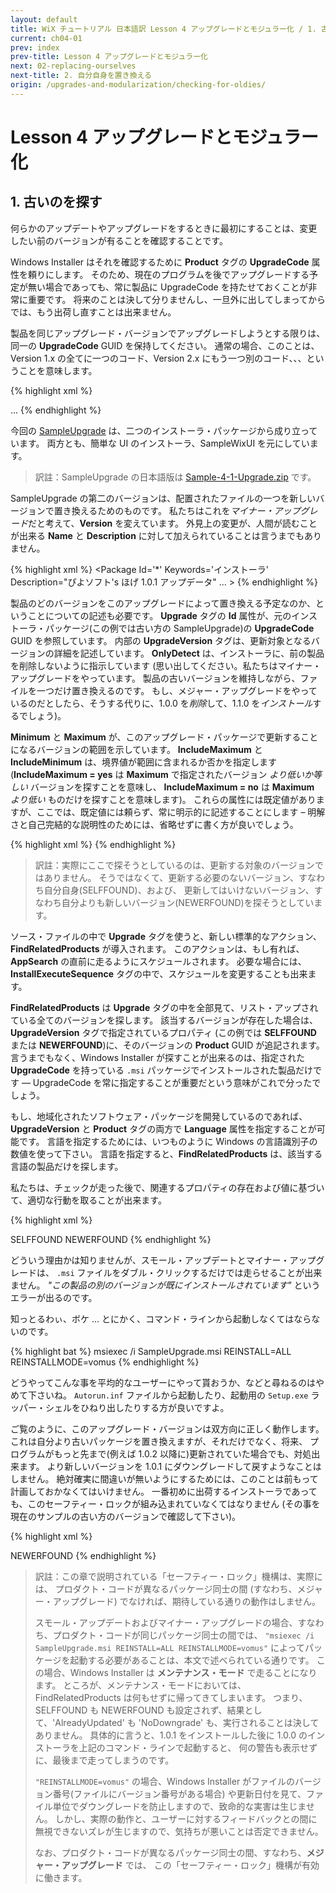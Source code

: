 ```yaml
---
layout: default
title: WiX チュートリアル 日本語訳 Lesson 4 アップグレードとモジュラー化 / 1. 古いのを探す
current: ch04-01
prev: index
prev-title: Lesson 4 アップグレードとモジュラー化
next: 02-replacing-ourselves
next-title: 2. 自分自身を置き換える
origin: /upgrades-and-modularization/checking-for-oldies/
---
```

# Lesson 4 アップグレードとモジュラー化

## 1. 古いのを探す

何らかのアップデートやアップグレードをするときに最初にすることは、変更したい前のバージョンが有ることを確認することです。

Windows Installer はそれを確認するために **Product** タグの **UpgradeCode** 属性を頼りにします。
そのため、現在のプログラムを後でアップグレードする予定が無い場合であっても、常に製品に UpgradeCode を持たせておくことが非常に重要です。
将来のことは決して分りませんし、一旦外に出してしまってからでは、もう出荷し直すことは出来ません。

製品を同じアップグレード・バージョンでアップグレードしようとする限りは、同一の **UpgradeCode** GUID を保持してください。
通常の場合、このことは、Version 1.x の全てに一つのコード、Version 2.x にもう一つ別のコード、、、ということを意味します。

{% highlight xml %}
<?xml version='1.0' encoding='utf-8'?>
<Wix xmlns='http://schemas.microsoft.com/wix/2006/wi'>
  <Product Name='ほげ 1.0'
      Id='YOURGUID-86C7-4D14-AEC0-86416A69ABDE'
      UpgradeCode='YOURGUID-7349-453F-94F6-BCB5110BA4FD'
      Version='1.0.0' Manufacturer='ぴよソフト'
      Language='1041' Codepage='932'>
    <Package Id='*' Keywords='インストーラ'
        Description="ぴよソフト's ほげ 1.0 インストーラ"
        Comments='ほげはぴよソフトの登録商標です。'
        Manufacturer='ぴよソフト' InstallerVersion='100'
        Languages='1041' Compressed='yes' SummaryCodepage='932' />
      ...
    </Package>
  </Product>
</Wix>
{% endhighlight %}

今回の [SampleUpgrade](https://www.firegiant.com/system/files/samples/SampleUpgrade.zip)
は、二つのインストーラ・パッケージから成り立っています。
両方とも、簡単な UI のインストーラ、SampleWixUI を元にしています。

> 訳註：SampleUpgrade の日本語版は [Sample-4-1-Upgrade.zip](/samples/Sample-4-1-Upgrade.zip) です。

SampleUpgrade の第二のバージョンは、配置されたファイルの一つを新しいバージョンで置き換えるためのものです。
私たちはこれを*マイナー・アップグレード*だと考えて、**Version** を変えています。
外見上の変更が、人間が読むことが出来る **Name** と **Description** に対して加えられていることは言うまでもありません。

{% highlight xml %}
<Product Name='ほげ 1.0.1'
    Id='YOURGUID-86C7-4D14-AEC0-86416A69ABDE'
    UpgradeCode='YOURGUID-7349-453F-94F6-BCB5110BA4FD'
    Version='1.0.1' Manufacturer='ぴよソフト'
    Language='1041' Codepage='932'>
  <Package Id='*' Keywords='インストーラ'
      Description="ぴよソフト's ほげ 1.0.1 アップデータ" ... >
{% endhighlight %}

製品のどのバージョンをこのアップグレードによって置き換える予定なのか、ということについての記述も必要です。
**Upgrade** タグの **Id** 属性が、元のインストーラ・パッケージ(この例では古い方の SampleUpgrade)の **UpgradeCode** GUID を参照しています。
内部の **UpgradeVersion** タグは、更新対象となるバージョンの詳細を記述しています。
**OnlyDetect** は、インストーラに、前の製品を削除しないように指示しています
(思い出してください。私たちはマイナー・アップグレードをやっています。
製品の古いバージョンを維持しながら、ファイルを一つだけ置き換えるのです。
もし、メジャー・アップグレードをやっているのだとしたら、そうする代りに、1.0.0 を*削除*して、1.1.0 を*インストール*するでしょう)。

**Minimum** と **Maximum** が、このアップグレード・パッケージで更新することになるバージョンの範囲を示しています。
**IncludeMaximum** と **IncludeMinimum** は、境界値が範囲に含まれるか否かを指定します
(**IncludeMaximum = yes** は **Maximum** で指定されたバージョン *より低いか等しい* バージョンを探すことを意味し、
**IncludeMaximum = no** は **Maximum** *より低い* ものだけを探すことを意味します)。
これらの属性には既定値がありますが、ここでは、既定値には頼らず、常に明示的に記述することにします – 
明解さと自己完結的な説明性のためには、省略せずに書く方が良いでしょう。

{% highlight xml %}
  <Upgrade Id='YOURGUID-7349-453F-94F6-BCB5110BA4FD'>
    <UpgradeVersion OnlyDetect='yes' Property='SELFFOUND'
        Minimum='1.0.1' IncludeMinimum='yes'
        Maximum='1.0.1' IncludeMaximum='yes' />
    <UpgradeVersion OnlyDetect='yes' Property='NEWERFOUND'
        Minimum='1.0.1' IncludeMinimum='no' />
  </Upgrade>
{% endhighlight %}

> 訳註：実際にここで探そうとしているのは、更新する対象のバージョンではありません。
> そうではなくて、更新する必要のないバージョン、すなわち自分自身(SELFFOUND)、および、
> 更新してはいけないバージョン、すなわち自分よりも新しいバージョン(NEWERFOUND)を探そうとしています。

ソース・ファイルの中で **Upgrade** タグを使うと、新しい標準的なアクション、**FindRelatedProducts** が導入されます。
このアクションは、もし有れば、**AppSearch** の直前に走るようにスケジュールされます。
必要な場合には、**InstallExecuteSequence** タグの中で、スケジュールを変更することも出来ます。

**FindRelatedProducts** は **Upgrade** タグの中を全部見て、リスト・アップされている全てのバージョンを探します。
該当するバージョンが存在した場合は、**UpgradeVersion** タグで指定されているプロパティ
(この例では **SELFFOUND** または **NEWERFOUND**)に、そのバージョンの **Product** GUID が追記されます。
言うまでもなく、Windows Installer が探すことが出来るのは、指定された **UpgradeCode** を持っている `.msi`
パッケージでインストールされた製品だけです — UpgradeCode を常に指定することが重要だという意味がこれで分ったでしょう。

もし、地域化されたソフトウェア・パッケージを開発しているのであれば、**UpgradeVersion** と **Product** タグの両方で 
**Language** 属性を指定することが可能です。
言語を指定するためには、いつものように Windows の言語識別子の数値を使って下さい。
言語を指定すると、**FindRelatedProducts** は、該当する言語の製品だけを探します。

私たちは、チェックが走った後で、関連するプロパティの存在および値に基づいて、適切な行動を取ることが出来ます。

{% highlight xml %}
  <CustomAction Id='AlreadyUpdated'
      Error='[ProductName] は既に 1.0.1 に更新されています。' />
  <CustomAction Id='NoDowngrade'
      Error='[ProductName] の新しいバージョンが既にインストールされています。' />

  <InstallExecuteSequence>
    <Custom Action='AlreadyUpdated'
        After='FindRelatedProducts'>SELFFOUND</Custom>
    <Custom Action='NoDowngrade' 
        After='FindRelatedProducts'>NEWERFOUND</Custom>
  </InstallExecuteSequence>
{% endhighlight %}

どういう理由かは知りませんが、スモール・アップデートとマイナー・アップグレードは、
`.msi` ファイルをダブル・クリックするだけでは走らせることが出来ません。
*"この製品の別のバージョンが既にインストールされています"* というエラーが出るのです。

知っとるわぃ、ボケ ... とにかく、コマンド・ラインから起動しなくてはならないのです。

{% highlight bat %}
msiexec /i SampleUpgrade.msi REINSTALL=ALL REINSTALLMODE=vomus
{% endhighlight %}

どうやってこんな事を平均的なユーザーにやって貰おうか、などと尋ねるのはやめて下さいね。
`Autorun.inf` ファイルから起動したり、起動用の `Setup.exe` ラッパー・シェルをひねり出したりする方が良いですよ。

ご覧のように、このアップグレード・バージョンは双方向に正しく動作します。
これは自分より古いパッケージを置き換えますが、それだけでなく、将来、
プログラムがもっと先まで(例えば 1.0.2 以降に)更新されていた場合でも、対処出来ます。
より新しいバージョンを 1.0.1 にダウングレードして戻すようなことはしません。
絶対確実に間違いが無いようにするためには、このことは前もって計画しておかなくてはいけません。
一番初めに出荷するインストーラであっても、このセーフティー・ロックが組み込まれていなくてはなりません
(その事を現在のサンプルの古い方のバージョンで確認して下さい)。

{% highlight xml %}
  <Upgrade Id='YOURGUID-7349-453F-94F6-BCB5110BA4FD'>
    <UpgradeVersion OnlyDetect='yes' Property='NEWERFOUND'
                    Minimum='1.0.0' IncludeMinimum='no' />
  </Upgrade>

  <CustomAction Id='NoDowngrade'
      Error='[ProductName] の新しいバージョンが既にインストールされています。' />

  <InstallExecuteSequence>
    <Custom Action='NoDowngrade'
        After='FindRelatedProducts'>NEWERFOUND</Custom>
  </InstallExecuteSequence>
{% endhighlight %}

> 訳註：この章で説明されている「セーフティー・ロック」機構は、実際には、
> プロダクト・コードが異なるパッケージ同士の間 (すなわち、メジャー・アップグレード) でなければ、期待している通りの動作はしません。
>
> スモール・アップデートおよびマイナー・アップグレードの場合、すなわち、プロダクト・コードが同じパッケージ同士の間では、
> `"msiexec /i SampleUpgrade.msi REINSTALL=ALL REINSTALLMODE=vomus"` 
> によってパッケージを起動する必要があることは、本文で述べられている通りです。
> この場合、Windows Installer は **メンテナンス・モード** で走ることになります。
> ところが、メンテナンス・モードにおいては、FindRelatedProducts は何もせずに帰ってきてしまいます。
> つまり、SELFFOUND も NEWERFOUND も設定されず、結果として、'AlreadyUpdated' も 'NoDowngrade' も、実行されることは決してありません。
> 具体的に言うと、1.0.1 をインストールした後に 1.0.0 のインストーラを上記のコマンド・ラインで起動すると、
> 何の警告も表示せずに、最後まで走ってしまうのです。
>
> `"REINSTALLMODE=vomus"` の場合、Windows Installer がファイルのバージョン番号(ファイルにバージョン番号がある場合)
> や更新日付を見て、ファイル単位でダウングレードを防止しますので、致命的な実害は生じません。
> しかし、実際の動作と、ユーザーに対するフィードバックとの間に無視できないズレが生じますので、気持ちが悪いことは否定できません。
> 
> なお、プロダクト・コードが異なるパッケージ同士の間、すなわち、**メジャー・アップグレード** では、
> この「セーフティー・ロック」機構が有効に働きます。